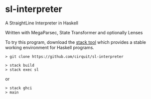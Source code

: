 # sl-interpreter

A StraightLine Interpreter in Haskell

Written with MegaParsec, State Transformer and optionally Lenses

To try this program, download the [stack tool](https://docs.haskellstack.org/en/stable/README/) which provides a stable working environment for Haskell programs.

```
> git clone https://github.com/cirquit/sl-interpreter
```
```
> stack build
> stack exec sl
```
or
```
> stack ghci
> main
```

